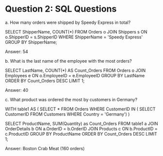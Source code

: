# Question 2: SQL Questions
a. How many orders were shipped by Speedy Express in total?

SELECT ShipperName, COUNT(*) 
FROM Orders o 
JOIN Shippers s 
ON o.ShipperID = s.ShipperID 
WHERE ShipperName = 'Speedy Express' 
GROUP BY ShipperName;

Answer: 54

b. What is the last name of the employee with the most orders?

SELECT LastName, COUNT(*) AS Count_Orders 
FROM Orders o 
JOIN Employees e 
ON o.EmployeeID = e.EmployeeID 
GROUP BY LastName 
ORDER BY Count_Orders DESC 
LIMIT 1;

Answer: 40

c. What product was ordered the most by customers in Germany?

WITH table1 AS ( 
      SELECT * 
      FROM Orders 
      WHERE CustomerID IN ( SELECT CustomerID FROM Customers WHERE Country = 'Germany') )

SELECT ProductName, SUM(Quantity) as Count_Orders
FROM table1 a JOIN OrderDetails b ON a.OrderID = b.OrderID JOIN Products c ON b.ProductID = c.ProductID GROUP BY ProductName
ORDER BY Count_Orders DESC
LIMIT 1;

Answer: Boston Crab Meat (160 orders)
